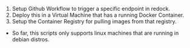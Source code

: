 1. Setup Github Workflow to trigger a specific endpoint in redock.
2. Deploy this in a Virtual Machine that has a running Docker Container.
3. Setup the Container Registry for pulling images from that registry.

- So far, this scripts only supports linux machines that are running in debian distros.
